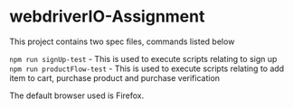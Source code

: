 # webdriverIO-Assignment

This project contains two spec files, commands listed below

`npm run signUp-test` - This is used to execute scripts relating to sign up  
`npm run productFlow-test` - This is used to execute scripts relating to add item to cart, purchase product and purchase verification

The default browser used is Firefox.
